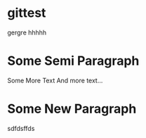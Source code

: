 # gittest

gergre
hhhhh

Some Semi Paragraph
===================
Some More Text
And more text...

# Some New Paragraph
sdfdsffds
